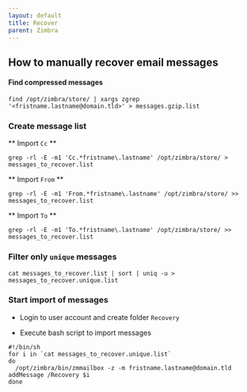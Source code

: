 ```yaml
---
layout: default
title: Recover
parent: Zimbra
---
```


## How to manually recover email messages


#### Find compressed messages

````
find /opt/zimbra/store/ | xargs zgrep '<fristname.lastname@domain.tld>' > messages.gzip.list
````

### Create message list

** Import `Cc` **

````
grep -rl -E -m1 'Cc.*fristname\.lastname' /opt/zimbra/store/ > messages_to_recover.list
````

** Import `From` **


````
grep -rl -E -m1 'From.*fristname\.lastname' /opt/zimbra/store/ >> messages_to_recover.list
````

** Import `To` **


````
grep -rl -E -m1 'To.*fristname\.lastname' /opt/zimbra/store/ >> messages_to_recover.list
````



### Filter only `unique` messages

````
cat messages_to_recover.list | sort | uniq -u > messages_to_recover.unique.list
````


### Start import of messages

* Login to user account and create folder `Recovery`


* Execute bash script to import messages

````
#!/bin/sh
for i in `cat messages_to_recover.unique.list`
do
  /opt/zimbra/bin/zmmailbox -z -m fristname.lastname@domain.tld addMessage /Recovery $i
done
````
